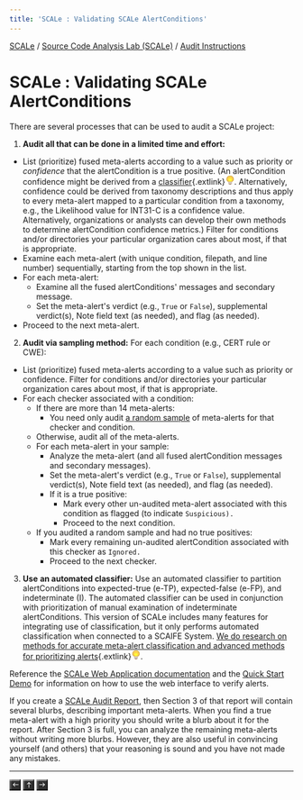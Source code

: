 ```yaml
---
title: 'SCALe : Validating SCALe AlertConditions'
---
```

[SCALe](index.md) / [Source Code Analysis Lab (SCALe)](Welcome.md) / [Audit Instructions](Audit-Instructions.md)
<!-- <legal> -->
<!-- SCALe version r.6.5.5.1.A -->
<!--  -->
<!-- Copyright 2021 Carnegie Mellon University. -->
<!--  -->
<!-- NO WARRANTY. THIS CARNEGIE MELLON UNIVERSITY AND SOFTWARE ENGINEERING -->
<!-- INSTITUTE MATERIAL IS FURNISHED ON AN "AS-IS" BASIS. CARNEGIE MELLON -->
<!-- UNIVERSITY MAKES NO WARRANTIES OF ANY KIND, EITHER EXPRESSED OR -->
<!-- IMPLIED, AS TO ANY MATTER INCLUDING, BUT NOT LIMITED TO, WARRANTY OF -->
<!-- FITNESS FOR PURPOSE OR MERCHANTABILITY, EXCLUSIVITY, OR RESULTS -->
<!-- OBTAINED FROM USE OF THE MATERIAL. CARNEGIE MELLON UNIVERSITY DOES NOT -->
<!-- MAKE ANY WARRANTY OF ANY KIND WITH RESPECT TO FREEDOM FROM PATENT, -->
<!-- TRADEMARK, OR COPYRIGHT INFRINGEMENT. -->
<!--  -->
<!-- Released under a MIT (SEI)-style license, please see COPYRIGHT file or -->
<!-- contact permission@sei.cmu.edu for full terms. -->
<!--  -->
<!-- [DISTRIBUTION STATEMENT A] This material has been approved for public -->
<!-- release and unlimited distribution.  Please see Copyright notice for -->
<!-- non-US Government use and distribution. -->
<!--  -->
<!-- DM19-1274 -->
<!-- </legal> -->

SCALe : Validating SCALe AlertConditions
================================

There are several processes that can be used to audit a SCALe project:

1. **Audit all that can be done in a limited time and effort:**

-   List (prioritize) fused meta-alerts according to a value such as
    priority or *confidence* that the alertCondition is a true positive. (An
    alertCondition confidence might be derived from a
    [classifier](https://insights.sei.cmu.edu/sei_blog/static-analysis-alert-classification-and-prioritization/){.extlink}![(lightbulb)](images/icons/emoticons/lightbulb_on.png).
    Alternatively, confidence could be derived from taxonomy
    descriptions and thus apply to every meta-alert mapped to a
    particular condition from a taxonomy, e.g., the Likelihood value for
    INT31-C is a confidence value. Alternatively, organizations or
    analysts can develop their own methods to determine alertCondition confidence
    metrics.) Filter for conditions and/or directories your particular
    organization cares about most, if that is appropriate.
-   Examine each meta-alert (with unique condition, filepath, and line
    number) sequentially, starting from the top shown in the list.
-   For each meta-alert:
    -   Examine all the fused alertConditions' messages and secondary message.
    -   Set the meta-alert's verdict (e.g., `True` or `False`),
        supplemental verdict(s), Note field text (as needed), and flag
        (as needed).
-   Proceed to the next meta-alert.

2. **Audit via sampling method:** For each condition (e.g., CERT rule
or CWE):

-   List (prioritize) fused meta-alerts according to a value such as
    priority or confidence. Filter for conditions and/or directories
    your particular organization cares about most, if that is
    appropriate.
-   For each checker associated with a condition:
    -   If there are more than 14 meta-alerts:
        -   You need only audit [a random
            sample](Creating-a-Random-Sample.md) of
            meta-alerts for that checker and condition.
    -    Otherwise, audit all of the meta-alerts.
    -   For each meta-alert in your sample:
        -   Analyze the meta-alert (and all fused alertCondition messages and
            secondary messages).
        -   Set the meta-alert's verdict (e.g., `True` or `False`),
            supplemental verdict(s), Note field text (as needed), and
            flag (as needed).
        -   If it is a true positive:
            -   Mark every other un-audited meta-alert associated with
                this condition as flagged (to indicate `Suspicious).`
            -   Proceed to the next condition.
    -   If you audited a random sample and had no true positives:
        -   Mark every remaining un-audited alertCondition associated with this
            checker as `Ignored.`
        -   Proceed to the next checker.

3. **Use** **an automated classifier:** Use an automated classifier to
partition alertConditions into expected-true (e-TP), expected-false (e-FP), and
indeterminate (I). The automated classifier can be used in conjunction
with prioritization of manual examination of indeterminate alertConditions. This
version of SCALe includes many features for integrating use of
classification, but it only performs automated classification when connected to a SCAIFE System.
[We do research on methods for accurate meta-alert classification and advanced methods for prioritizing alerts](https://www.sei.cmu.edu/research-capabilities/all-work/display.cfm?customel_datapageid_4050=6453){.extlink}![(lightbulb)](images/icons/emoticons/lightbulb_on.png).


Reference the [SCALe Web Application
documentation](The-SCALe-Web-App.md#alertcondition-viewer-fields)
and the [Quick Start
Demo](SCALe-Quick-Start-Demo-for-Auditors.md) for
information on how to use the web interface to verify alerts.

If you create a [SCALe Audit
Report](Building-an-Audit-Report.md), then Section 3 of that
report will contain several blurbs, describing important meta-alerts. When
you find a true meta-alert with a high priority you should write a blurb
about it for the report. After Section 3 is full, you can analyze the
remaining meta-alerts without writing more blurbs. However, they are also
useful in convincing yourself (and others) that your reasoning is sound
and you have not made any mistakes.

------------------------------------------------------------------------

[![](attachments/arrow_left.png)](SQL-Dump.md)
[![](attachments/arrow_up.png)](Audit-Instructions.md)
[![](attachments/arrow_right.png)](Building-an-Audit-Report.md)
